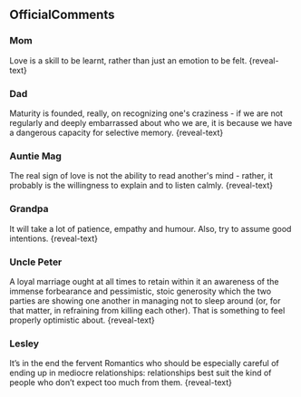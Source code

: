 ## OfficialComments

### Mom

Love is a skill to be learnt, rather than just an emotion to be felt.
{reveal-text}

### Dad

Maturity is founded, really, on recognizing one's craziness - if we are not regularly and deeply embarrassed about who we are, it is because we have a dangerous capacity for selective memory.
{reveal-text}

### Auntie Mag

The real sign of love is not the ability to read another's mind - rather, it probably is the willingness to explain and to listen calmly.
{reveal-text}

### Grandpa

It will take a lot of patience, empathy and humour. Also, try to assume good intentions. {reveal-text}

### Uncle Peter

A loyal marriage ought at all times to retain within it an awareness of the immense forbearance and pessimistic, stoic generosity which the two parties are showing one another in managing not to sleep around (or, for that matter, in refraining from killing each other). That is something to feel properly optimistic about.
{reveal-text}

### Lesley

It’s in the end the fervent Romantics who should be especially careful of ending up in mediocre relationships: relationships best suit the kind of people who don’t expect too much from them.
{reveal-text}
